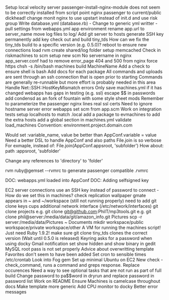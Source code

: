 Setup local velocity server
passenger-install-nginx-module does not seem to be correctly installed from script
point nginx passenger to current/public dickhead!
change monit nginx to use upstart instead of init.d and use risk group
Write database.yml (database.rb) - Change to generic yml writter - pull settings from webapps.yml app environment
rename app.url to server_name
move log files to log/
Add git server to hosts
generate SSH key
permanently add key
check out and build tiny_tds
How can we fix the tiny_tds build to a specific version (e.g. 0.5.0)?
reboot to ensure new connections load rvm
create shared/log folder
setup memcached
Check in riskmachines to scm
setup new scm
No servername in nginx app_server.conf
had to remove error_page 404 and 500 from nginx
force https
chsh -s /bin/bash
machines build MachineName
Add a check to ensure shell is bash
Add docs for each package
All commands and uploads are sent through an ssh connection that is open prior to starting
Commands are generally re-runnable but more effort is probably needed in this area
Handle Net::SSH::HostKeyMismatch errors
Only save machines.yml if it has changed
webapps has gaps in testing (e.g. ssl)
escape $$ in passwords
add condensd as an fork of fountain with some style sheet mods
Remember to parameterize the passenger nginx lines
real ssl certs
Need to ignore hostname server error
webapps
set scm from app.scm
Work on integration tests
setup localhosts to match <webapp>.local
add a package to evmachines to add the extra hosts
add a global section in machines.yml
validate load_machines
Convention: environment.project.domain.com

Would set :variable_name, value be better than AppConf.variable = value
Need a better DSL to handle AppConf and also paths File.join is so verbose
  For exmaple, instead of:
    File.join(AppConf.appsroot, 'subfolder')
  How about:
    path :appsroot, 'subfolder'

Change any references to 'directory' to 'folder'

rvm ruby@gemset --rvmrc to generate passenger compatible .rvmrc

DOC: webapps.yml loaded into AppConf
DOC: Adding selfsigned key

EC2 server connections use an SSH key instead of password to connect - How do we set this in machines?
check replication
wallpaper
gmate appears in ~ and ~/workspace (still not running properly)
need to add git clone keys
cups
additional network interface (/etc/network/interfaces)
git clone projects
e.g. git clone git@github.com:PhilT/mp3tools.git
e.g. git clone phil@server:/media/data/git/amazon_info.git
Pictures scp -r server:/media/data/Pictures ~
Documents
mkdir workspace/public workspace/private workspace/other
A VM for running the machines script! Just need Ruby 1.9.2!
make sure git clone tiny_tds clones the correct version (Wait until 0.5.0 is released)
Keyring asks for a password when using docky Gmail notification
set show hidden and show binary in gedit
MySQL root pass is not set properly
Advice about overwritting template
Favorites don't seem to have been added
Set cron to sensible times /etc/crontab
Look into Fog gem
Set up minimal Ubuntu on EC2
New check - check_command, runs a command and greps response. Replace occurences
Need a way to see optional tasks that are not run as part of full build
Change password to pa$$word in dryrun and replace password in password list
Work on README
Ensure Machines is camelcase throughout docs
Make template more generic
Add CPU monitor to docky
Better error messages

